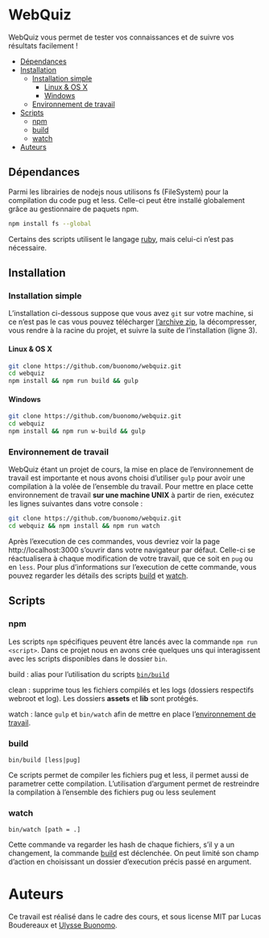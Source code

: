 # WebQuiz

WebQuiz vous permet de tester vos connaissances et de suivre vos résultats facilement !

- [Dépendances](#dépendances)
- [Installation](#installation)
	- [Installation simple](#installation-simple)
		- [Linux & OS X](#linux-os-x)
		- [Windows](#windows)
	- [Environnement de travail](#environnement-de-travail)
- [Scripts](#scripts)
	- [npm](#npm)
	- [build](#build)
	- [watch](#watch)
- [Auteurs](#auteurs)

## Dépendances

Parmi les librairies de nodejs nous utilisons fs (FileSystem) pour la compilation du code pug et less. Celle-ci peut être installé globalement grâce au gestionnaire de paquets npm.

```sh
npm install fs --global
```

Certains des scripts utilisent le langage [ruby](http://ruby-lang.org), mais celui-ci n’est pas nécessaire.

## Installation
### Installation simple

L’installation ci-dessous suppose que vous avez `git` sur votre machine, si ce n’est pas le cas vous pouvez télécharger [l’archive zip](https://github.com/BuonOmo/webquiz/archive/master.zip), la décompresser, vous rendre à la racine du projet, et suivre la suite de l’installation (ligne 3).

#### Linux & OS X

```sh
git clone https://github.com/buonomo/webquiz.git
cd webquiz
npm install && npm run build && gulp
```

#### Windows

```sh
git clone https://github.com/buonomo/webquiz.git
cd webquiz
npm install && npm run w-build && gulp
```

### Environnement de travail

WebQuiz étant un projet de cours, la mise en place de l’environnement de travail est importante et nous avons choisi d’utiliser `gulp` pour avoir une compilation à la volée de l’ensemble du travail. Pour mettre en place cette environnement de travail **sur une machine UNIX** à partir de rien, exécutez les lignes suivantes dans votre console :

```sh
git clone https://github.com/buonomo/webquiz.git
cd webquiz && npm install && npm run watch
```

Après l’execution de ces commandes, vous devriez voir la page http://localhost:3000 s’ouvrir dans votre navigateur par défaut. Celle-ci se réactualisera à chaque modification de votre travail, que ce soit en `pug` ou en `less`. Pour plus d’informations sur l’execution de cette commande, vous pouvez regarder les détails des scripts [build](#build) et [watch](#watch).

## Scripts

### npm

Les scripts `npm` spécifiques peuvent être lancés avec la commande `npm run <script>`. Dans ce projet nous en avons crée quelques uns qui interagissent avec les scripts disponibles dans le dossier `bin`.

build
: alias pour l’utilisation du scripts [`bin/build`](#build)

clean
: supprime tous les fichiers compilés et les logs (dossiers respectifs webroot et log). Les dossiers **assets** et **lib** sont protégés.

watch
: lance `gulp` et `bin/watch` afin de mettre en place l’[environnement de travail](environnement-de-travail).

### build

```
bin/build [less|pug]
```

Ce scripts permet de compiler les fichiers pug et less, il permet aussi de parametrer cette compilation. L’utilisation d’argument permet de restreindre la compilation à l’ensemble des fichiers pug ou less seulement

### watch

```
bin/watch [path = .]
```

Cette commande va regarder les hash de chaque fichiers, s’il y a un changement, la commande [build](#build) est déclenchée. On peut limité son champ d’action en choisissant un dossier d’execution précis passé en argument.

# Auteurs

Ce travail est réalisé dans le cadre des cours, et sous license MIT par Lucas Boudereaux et [Ulysse Buonomo](mailto:buonomo.ulysse@gmail.com).
